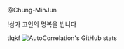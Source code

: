 @Chung-MinJun

!삼가 고인의 명복을 빕니다

tlqkf
![AutoCorrelation's GitHub stats](https://github-readme-stats.vercel.app/api?username=AutoCorrelation&show_icons=true&theme=tokyonight)
